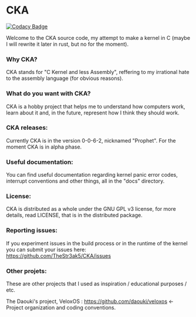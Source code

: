 # CKA
[![Codacy Badge](https://api.codacy.com/project/badge/Grade/18a091eb159d408ea80dd8ceb2d5bad5)](https://www.codacy.com/app/assemblyislaw/CKA?utm_source=github.com&amp;utm_medium=referral&amp;utm_content=TheStr3ak5/CKA&amp;utm_campaign=Badge_Grade)

Welcome to the CKA source code, my attempt to make a kernel in C (maybe I will rewrite it later in rust, but no for the moment).

### Why CKA?
CKA stands for "C Kernel and less Assembly", reffering to my irrational hate to the assembly language (for obvious reasons).

### What do you want with CKA?
CKA is a hobby project that helps me to understand how computers work, learn about it and, in the future, represent how I think they should work.

### CKA releases:
Currently CKA is in the version 0-0-6-2, nicknamed "Prophet".
For the moment CKA is in alpha phase.

### Useful documentation:
You can find useful documentation regarding kernel panic error codes, interrupt conventions and other things, all in the "docs" directory.
### License:
CKA is distributed as a whole under the GNU GPL v3 license, for more details, read LICENSE, that is in the distributed package.

### Reporting issues:
If you experiment issues in the build process or in the runtime of the kernel you can submit your issues here: https://github.com/TheStr3ak5/CKA/issues

### Other projets:
These are other projects that I used as inspiration / educational purposes / etc.

The Daouki's project, VeloxOS : https://github.com/daouki/veloxos <- Project organization and coding conventions.
